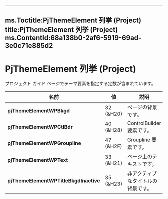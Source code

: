 

---
ms.Toctitle:PjThemeElement 列挙 (Project)
title:PjThemeElement 列挙 (Project)
ms.ContentId:68a138b0-2af6-5919-69ad-3e0c71e885d2
---
# PjThemeElement 列挙 (Project)




プロジェクト ガイド ページでテーマ要素を指定する定数が含まれています。

|**名前**|**値**|**説明**|
|---|---|---|
|**pjThemeElementWPBkgd**|32 (&H20)|ページの背景です。|
|**pjThemeElementWPCtlBdr**|40 (&H28)|ControlBuilder 要素です。|
|**pjThemeElementWPGroupline**|47 (&H2F)|Groupline 要素です。|
|**pjThemeElementWPText**|33 (&H21)|ページ上のテキストです。|
|**pjThemeElementWPTitleBkgdInactive**|35 (&H23)|非アクティブなタイトルの背景です。|




